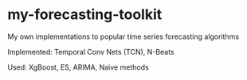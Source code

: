 # my-forecasting-toolkit
My own implementations to popular time series forecasting algorithms

Implemented: Temporal Conv Nets (TCN), N-Beats

Used: XgBoost, ES, ARIMA, Naive methods